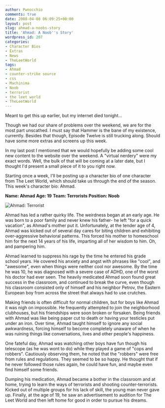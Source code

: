```yaml
---
author: Pwnocchio
comments: true
date: 2008-04-08 06:09:25+00:00
layout: post
slug: ahmad-a-noobs-story
title: 'Ahmad: A Noob''s Story'
wordpress_id: 207
categories:
- Character Bios
- Extras
- News
- TheLeetWorld
tags:
- Ahmad
- counter-strike source
- css
- Machinima
- Noob
- terrorist
- the leet world
- TheLeetWorld
---
```


Meant to get this up earlier, but my internet died tonight...

Though we had our share of problems over the weekend, we are for the most part unscathed. I must say that Hammer is the bane of my existence, currently. Besides that though, Episode Twelve is still trucking along. Should have some more extras and screens up this week.

In my last post I mentioned that we would hopefully be adding some cool new content to the website over the weekend. A "virtual nerdery" were my exact words. Well, the bulk of that will be coming at a later date, but I thought I'd present a small piece of it to you right now.

Starting once a week, I'll be posting up a character bio of one character from The Leet World, which should take us through the end of the season. This week's character bio: Ahmad.

<!-- more -->

**Name: Ahmad**
**Age: 19**
**Team: Terrorists**
**Position: Noob**

![Ahmad: Terrorist](http://www.smoothfewfilms.com/images/ahmad.jpg)

Ahmad has led a rather quirky life. The weirdness began at an early age. He was born to a poor family and never knew his father- he left "for a quick vacation", as Ahmad's mother put it. Unfortunately, at the tender age of 4, Ahmad was kicked out of several day cares for biting children and exhibiting over-aggressive behavioral patterns. This forced his mother to homeschool him for the next 14 years of his life, imparting all of her wisdom to him. Oh, and pampering him.

Ahmad learned to suppress his rage by the time he entered his grade school years. He covered his anxiety and angst with phrases like "cool", and "awesome", even when things were neither cool nor awesome. By the time he was 10, he was diagnosed with a severe case of ADHD, one of the worst his doctor had ever seen. The heavily medicated Ahmad soon found great success in the classroom, and continued to break the curve, even though his classroom consisted only of himself and his neighbor Petrov, the Eastern European boy from across the street that always had to use crutches.

Making friends is often difficult for normal children, but for boys like Ahmad it was nigh on impossible. He frequently attempted to join the neighborhood clubhouses, but his friendships were soon broken or forsaken. Being friends with Ahmad was like being paper cut to death or having your testicles put under an iron. Over time, Ahmad taught himself to ignore any social awkwardness, forcing himself to become completely unaware of when he was ruining things like conversations, lives and other people's happiness.

One fateful day, Ahmad was watching other boys have fun though his telescope (as he was wont to do) while they played a game of "cops and robbers". Cautiously observing them, he noted that the "robbers" were free from rules and regulations. They seemed to be so happy. He thought that if he never followed those rules again, he could have fun, and maybe even find himself some friends.

Dumping his medication, Ahmad became a bother in the classroom and at home, trying to learn the ways of terrorists and shooting counter-terrorists. Kicked out of multiple groups for his lack of skill, the young man never gave up. Finally, at the age of 19, he saw an advertisement to audition for The Leet World and then left home for good in order to pursue his dreams.
